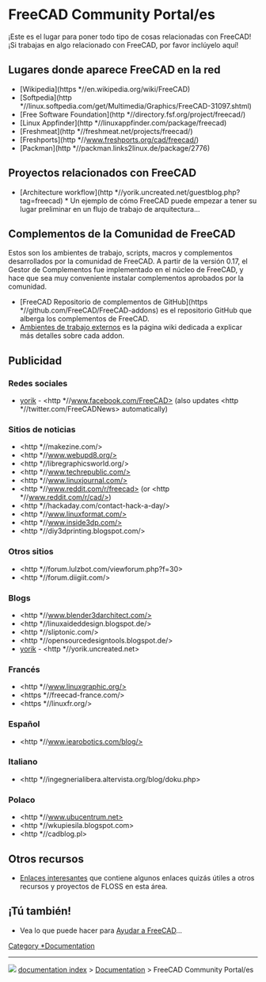 # FreeCAD Community Portal/es
¡Este es el lugar para poner todo tipo de cosas relacionadas con FreeCAD! ¡Si trabajas en algo relacionado con FreeCAD, por favor inclúyelo aquí!

## Lugares donde aparece FreeCAD en la red 

-   [Wikipedia](https   *//en.wikipedia.org/wiki/FreeCAD)
-   [Softpedia](http   *//linux.softpedia.com/get/Multimedia/Graphics/FreeCAD-31097.shtml)
-   [Free Software Foundation](http   *//directory.fsf.org/project/freecad/)
-   [Linux Appfinder](http   *//linuxappfinder.com/package/freecad)
-   [Freshmeat](http   *//freshmeat.net/projects/freecad/)
-   [Freshports](http   *//www.freshports.org/cad/freecad/)
-   [Packman](http   *//packman.links2linux.de/package/2776)

## Proyectos relacionados con FreeCAD 

-   [Architecture workflow](http   *//yorik.uncreated.net/guestblog.php?tag=freecad)    * Un ejemplo de cómo FreeCAD puede empezar a tener su lugar preliminar en un flujo de trabajo de arquitectura\...

## Complementos de la Comunidad de FreeCAD 

Estos son los ambientes de trabajo, scripts, macros y complementos desarrollados por la comunidad de FreeCAD. A partir de la versión 0.17, el Gestor de Complementos fue implementado en el núcleo de FreeCAD, y hace que sea muy conveniente instalar complementos aprobados por la comunidad.

-   [FreeCAD Repositorio de complementos de GitHub](https   *//github.com/FreeCAD/FreeCAD-addons) es el repositorio GitHub que alberga los complementos de FreeCAD.
-   [Ambientes de trabajo externos](External_workbenches/es.md) es la página wiki dedicada a explicar más detalles sobre cada addon.

## Publicidad

### Redes sociales 

-   [yorik](User_Yorik.md) - <http   *//www.facebook.com/FreeCAD> (also updates <http   *//twitter.com/FreeCADNews> automatically)

### Sitios de noticias 

-   <http   *//makezine.com/>
-   <http   *//www.webupd8.org/>
-   <http   *//libregraphicsworld.org/>
-   <http   *//www.techrepublic.com/>
-   <http   *//www.linuxjournal.com/>
-   <http   *//www.reddit.com/r/freecad> (or <http   *//www.reddit.com/r/cad/>)
-   <http   *//hackaday.com/contact-hack-a-day/>
-   <http   *//www.linuxformat.com/>
-   <http   *//www.inside3dp.com/>
-   <http   *//diy3dprinting.blogspot.com/>

### Otros sitios 

-   <http   *//forum.lulzbot.com/viewforum.php?f=30>
-   <http   *//forum.diigiit.com/>

### Blogs

-   <http   *//www.blender3darchitect.com/>
-   <http   *//linuxaideddesign.blogspot.de/>
-   <http   *//sliptonic.com/>
-   <http   *//opensourcedesigntools.blogspot.de/>
-   [yorik](User_Yorik.md) - <http   *//yorik.uncreated.net>

### Francés

-   <http   *//www.linuxgraphic.org/>
-   <https   *//freecad-france.com/>
-   <https   *//linuxfr.org/>

### Español

-   <http   *//www.iearobotics.com/blog/>

### Italiano

-   <http   *//ingegnerialibera.altervista.org/blog/doku.php>

### Polaco

-   <http   *//www.ubucentrum.net>
-   <http   *//wkupiesila.blogspot.com>
-   <http   *//cadblog.pl>

## Otros recursos 

-   [Enlaces interesantes](Interesting_links/es.md) que contiene algunos enlaces quizás útiles a otros recursos y proyectos de FLOSS en esta área.

## ¡Tú también! 

-   Vea lo que puede hacer para [Ayudar a FreeCAD](Help_FreeCAD/es.md)\...



[Category   *Documentation](Category_Documentation.md)



---
![](images/Right_arrow.png) [documentation index](../README.md) > [Documentation](Category_Documentation.md) > FreeCAD Community Portal/es
